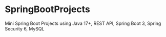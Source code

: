 # SpringBootProjects
 Mini Spring Boot Projects using Java 17+, REST API, Spring Boot 3, Spring Security 6, MySQL
